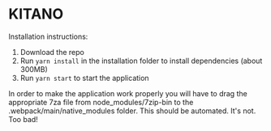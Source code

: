 # KITANO

Installation instructions:
1. Download the repo
2. Run `yarn install` in the installation folder to install dependencies (about 300MB)
3. Run `yarn start` to start the application

In order to make the application work properly you will have to drag the appropriate 7za file from node_modules/7zip-bin to the .webpack/main/native_modules folder.
This should be automated. It's not. Too bad!
